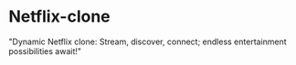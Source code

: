 # Netflix-clone
"Dynamic Netflix clone: Stream, discover, connect; endless entertainment possibilities await!"
